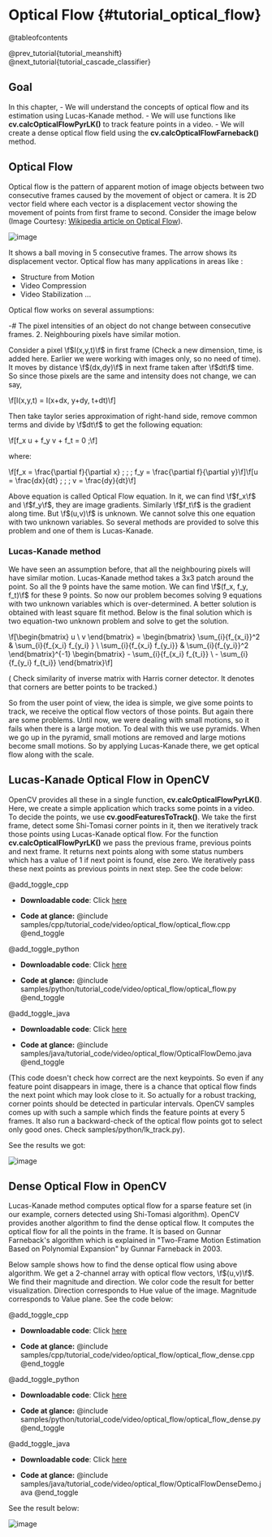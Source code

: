 Optical Flow {#tutorial_optical_flow}
============

@tableofcontents

@prev_tutorial{tutorial_meanshift}
@next_tutorial{tutorial_cascade_classifier}

Goal
----

In this chapter,
    -   We will understand the concepts of optical flow and its estimation using Lucas-Kanade
        method.
    -   We will use functions like **cv.calcOpticalFlowPyrLK()** to track feature points in a
        video.
    -   We will create a dense optical flow field using the **cv.calcOpticalFlowFarneback()** method.

Optical Flow
------------

Optical flow is the pattern of apparent motion of image objects between two consecutive frames
caused by the movement of object or camera. It is 2D vector field where each vector is a
displacement vector showing the movement of points from first frame to second. Consider the image
below (Image Courtesy: [Wikipedia article on Optical Flow](http://en.wikipedia.org/wiki/Optical_flow)).

![image](images/optical_flow_basic1.jpg)

It shows a ball moving in 5 consecutive frames. The arrow shows its displacement vector. Optical
flow has many applications in areas like :

-   Structure from Motion
-   Video Compression
-   Video Stabilization ...

Optical flow works on several assumptions:

-#  The pixel intensities of an object do not change between consecutive frames.
2.  Neighbouring pixels have similar motion.

Consider a pixel \f$I(x,y,t)\f$ in first frame (Check a new dimension, time, is added here. Earlier we
were working with images only, so no need of time). It moves by distance \f$(dx,dy)\f$ in next frame
taken after \f$dt\f$ time. So since those pixels are the same and intensity does not change, we can say,

\f[I(x,y,t) = I(x+dx, y+dy, t+dt)\f]

Then take taylor series approximation of right-hand side, remove common terms and divide by \f$dt\f$ to
get the following equation:

\f[f_x u + f_y v + f_t = 0 \;\f]

where:

\f[f_x = \frac{\partial f}{\partial x} \; ; \; f_y = \frac{\partial f}{\partial y}\f]\f[u = \frac{dx}{dt} \; ; \; v = \frac{dy}{dt}\f]

Above equation is called Optical Flow equation. In it, we can find \f$f_x\f$ and \f$f_y\f$, they are image
gradients. Similarly \f$f_t\f$ is the gradient along time. But \f$(u,v)\f$ is unknown. We cannot solve this
one equation with two unknown variables. So several methods are provided to solve this problem and
one of them is Lucas-Kanade.

### Lucas-Kanade method

We have seen an assumption before, that all the neighbouring pixels will have similar motion.
Lucas-Kanade method takes a 3x3 patch around the point. So all the 9 points have the same motion. We
can find \f$(f_x, f_y, f_t)\f$ for these 9 points. So now our problem becomes solving 9 equations with
two unknown variables which is over-determined. A better solution is obtained with least square fit
method. Below is the final solution which is two equation-two unknown problem and solve to get the
solution.

\f[\begin{bmatrix} u \\ v \end{bmatrix} =
\begin{bmatrix}
    \sum_{i}{f_{x_i}}^2  &  \sum_{i}{f_{x_i} f_{y_i} } \\
    \sum_{i}{f_{x_i} f_{y_i}} & \sum_{i}{f_{y_i}}^2
\end{bmatrix}^{-1}
\begin{bmatrix}
    - \sum_{i}{f_{x_i} f_{t_i}} \\
    - \sum_{i}{f_{y_i} f_{t_i}}
\end{bmatrix}\f]

( Check similarity of inverse matrix with Harris corner detector. It denotes that corners are better
points to be tracked.)

So from the user point of view, the idea is simple, we give some points to track, we receive the optical
flow vectors of those points. But again there are some problems. Until now, we were dealing with
small motions, so it fails when there is a large motion. To deal with this we use pyramids. When we go up in
the pyramid, small motions are removed and large motions become small motions. So by applying
Lucas-Kanade there, we get optical flow along with the scale.

Lucas-Kanade Optical Flow in OpenCV
-----------------------------------

OpenCV provides all these in a single function, **cv.calcOpticalFlowPyrLK()**. Here, we create a
simple application which tracks some points in a video. To decide the points, we use
**cv.goodFeaturesToTrack()**. We take the first frame, detect some Shi-Tomasi corner points in it,
then we iteratively track those points using Lucas-Kanade optical flow. For the function
**cv.calcOpticalFlowPyrLK()** we pass the previous frame, previous points and next frame. It
returns next points along with some status numbers which has a value of 1 if next point is found,
else zero. We iteratively pass these next points as previous points in next step. See the code
below:

@add_toggle_cpp
-   **Downloadable code**: Click
    [here](https://github.com/opencv/opencv/tree/4.x/samples/cpp/tutorial_code/video/optical_flow/optical_flow.cpp)

-   **Code at glance:**
    @include samples/cpp/tutorial_code/video/optical_flow/optical_flow.cpp
@end_toggle

@add_toggle_python
-   **Downloadable code**: Click
    [here](https://github.com/opencv/opencv/tree/4.x/samples/python/tutorial_code/video/optical_flow/optical_flow.py)

-   **Code at glance:**
    @include samples/python/tutorial_code/video/optical_flow/optical_flow.py
@end_toggle


@add_toggle_java
-   **Downloadable code**: Click
    [here](https://github.com/opencv/opencv/tree/4.x/samples/java/tutorial_code/video/optical_flow/OpticalFlowDemo.java)

-   **Code at glance:**
    @include samples/java/tutorial_code/video/optical_flow/OpticalFlowDemo.java
@end_toggle

(This code doesn't check how correct are the next keypoints. So even if any feature point disappears
in image, there is a chance that optical flow finds the next point which may look close to it. So
actually for a robust tracking, corner points should be detected in particular intervals. OpenCV
samples comes up with such a sample which finds the feature points at every 5 frames. It also run a
backward-check of the optical flow points got to select only good ones. Check
samples/python/lk_track.py).

See the results we got:

![image](images/opticalflow_lk.jpg)

Dense Optical Flow in OpenCV
----------------------------

Lucas-Kanade method computes optical flow for a sparse feature set (in our example, corners detected
using Shi-Tomasi algorithm). OpenCV provides another algorithm to find the dense optical flow. It
computes the optical flow for all the points in the frame. It is based on Gunnar Farneback's
algorithm which is explained in "Two-Frame Motion Estimation Based on Polynomial Expansion" by
Gunnar Farneback in 2003.

Below sample shows how to find the dense optical flow using above algorithm. We get a 2-channel
array with optical flow vectors, \f$(u,v)\f$. We find their magnitude and direction. We color code the
result for better visualization. Direction corresponds to Hue value of the image. Magnitude
corresponds to Value plane. See the code below:

@add_toggle_cpp
-   **Downloadable code**: Click
    [here](https://github.com/opencv/opencv/tree/4.x/samples/cpp/tutorial_code/video/optical_flow/optical_flow_dense.cpp)

-   **Code at glance:**
    @include samples/cpp/tutorial_code/video/optical_flow/optical_flow_dense.cpp
@end_toggle

@add_toggle_python
-   **Downloadable code**: Click
    [here](https://github.com/opencv/opencv/tree/4.x/samples/python/tutorial_code/video/optical_flow/optical_flow_dense.py)

-   **Code at glance:**
    @include samples/python/tutorial_code/video/optical_flow/optical_flow_dense.py
@end_toggle


@add_toggle_java
-   **Downloadable code**: Click
    [here](https://github.com/opencv/opencv/tree/4.x/samples/java/tutorial_code/video/optical_flow/OpticalFlowDenseDemo.java)

-   **Code at glance:**
    @include samples/java/tutorial_code/video/optical_flow/OpticalFlowDenseDemo.java
@end_toggle


See the result below:

![image](images/opticalfb.jpg)

